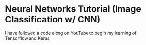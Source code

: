 # Neural Networks Tutorial (Image Classification w/ CNN) 

I have followed a code along on YouTube to begin my learning of Tensorflow and Keras

